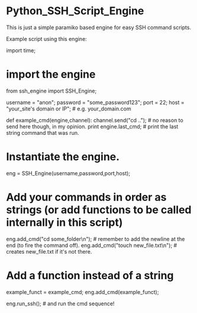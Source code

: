 Python_SSH_Script_Engine
========================

This is just a simple paramiko based engine for easy SSH command scripts.

Example script using this engine:

import time;

# import the engine
from ssh_engine import SSH_Engine;

username = "anon";
password = "some_password123";
port = 22;
host = "your_site's domain or IP"; # e.g. your_domain.com

def example_cmd(engine,channel):
    channel.send("cd .."); # no reason to send here though, in my opinion.
    print engine.last_cmd; # print the last string command that was run.

# Instantiate the engine.
eng = SSH_Engine(username,password,port,host);
# Add your commands in order as strings (or add functions to be called internally in this script)
eng.add_cmd("cd some_folder\n"); # remember to add the newline at the end (to fire the command off).
eng.add_cmd("touch new_file.txt\n"); # creates new_file.txt if it's not there.

# Add a function instead of a string
example_funct = example_cmd;
eng.add_cmd(example_funct);

eng.run_ssh(); # and run the cmd sequence!
